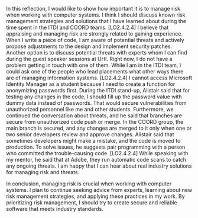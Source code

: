 
In this reflection, I would like to show how important it is to manage risk when working with computer systems. I think I should discuss known risk management strategies and solutions that I have learned about during the time spent in the ITDI and COORD teams.
[LO2.4.2.4]
I believe that appraising and managing risk are strongly related to gaining experience. When I write a piece of code, I am aware of potential threats and actively propose adjustments to the design and implement security patches. Another option is to discuss potential threats with experts whom I can find during the guest speaker sessions at UHI. Right now, I do not have a problem getting in touch with one of them. While I am in the ITDI team, I could ask one of the people who lead placements what other ways there are of managing information systems.
[LO2.4.2.4]
I cannot access Microsoft Identity Manager as a student because I need to create a function for anonymizing passwords first. During the ITDI stand-up, Alistair said that for testing any changes in the code, I should fill up the password value with dummy data instead of passwords. That would secure vulnerabilities from unauthorized personnel like me and other students. Furthermore, we continued the conversation about threats, and he said that branches are secure from unauthorized code push or merge. In the COORD group, the main branch is secured, and any changes are merged to it only when one or two senior developers review and approve changes. Alistair said that sometimes developers might make a mistake, and the code is moved to production. To solve issues, he suggests pair programming with a person who committed the trouble-causing code.
[LO2.4.2.4]
While speaking with my mentor, he said that at Adobe, they run automatic code scans to catch any ongoing threats. I am happy that I can hear about real industry solutions for managing risk and threats.

In conclusion, managing risk is crucial when working with computer systems. I plan to continue seeking advice from experts, learning about new risk management strategies, and applying these practices in my work. By prioritizing risk management, I should try to create secure and reliable software that meets industry standards.